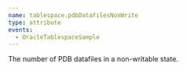 ```yaml
---
name: tablespace.pdbDatafilesNonWrite
type: attribute
events:
  - OracleTablespaceSample
---
```


The number of PDB datafiles in a non-writable state.